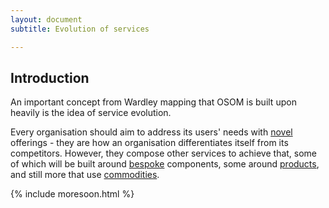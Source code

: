 ```yaml
---
layout: document
subtitle: Evolution of services

---
```

## Introduction

An important concept from Wardley mapping that OSOM is built upon
heavily is the idea of service evolution.

Every organisation should aim to address its users' needs with [novel](#novel)
offerings - they are how an organisation differentiates itself from its
competitors. However, they compose other services to achieve that,
some of which will be built around [bespoke](#bespoke) components, some around [products](#products), and still more that use [commodities](#commodity).

{% include moresoon.html %}